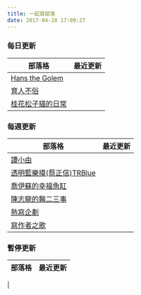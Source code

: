 ```yaml
---
title: 一起寫部落
date: 2017-04-10 17:09:27
---
```


### 每日更新

部落格 | 最近更新
--- | ---
[Hans the Golem](http://hanscholem.tw/) |
[育人不俗](http://garybonanza0.blogspot.tw/) |
[桂花松子貓的日常](http://sweetsweetdeer.pixnet.net/blog) |

### 每週更新

部落格 | 最近更新
--- | ---
[譚小由](http://www.jianshu.com/u/d4a96376c328) |
[透明藍樂摸(蔡正信)TRBlue](http://blog.bangdoll.idv.tw) |
[喬伊蘇的幸福魚缸](http://joyce-forever.blogspot.tw/) | 
[陳志龍的醫二三事](http://zhilone.blogspot.tw) |
[熱寫企劃](https://blog.zealplanner.com/) |
[寫作者之歌](http://www.writers.tw/) |

### 暫停更新
部落格 | 最近更新
--- | ---
 |
